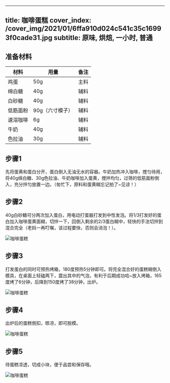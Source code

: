 
---
title: 咖啡蛋糕
cover_index: /cover_img/2021/01/6ffa910d024c541c35c16993f0cade31.jpg
subtitle: 原味, 烘焙, 一小时, 普通
---

## 准备材料

| 材料     | 用量 | 备注|
| ------- | ----- | --- |
| 鸡蛋 | 50g| 主料 |
| 绵白糖 | 40g| 辅料 |
| 白砂糖 | 40g| 辅料 |
| 低筋面粉 | 90g（六寸模子）| 辅料 |
| 速溶咖啡 | 6g| 辅料 |
| 牛奶 | 40g| 辅料 |
| 色拉油 | 30g| 辅料 |

## 步骤1

先将蛋黄和蛋白分开，蛋白倒入无油无水的容器。牛奶加热冲入咖啡，搅匀待用，将40g绵白糖、30g色拉油、牛奶咖啡加入蛋黄，搅拌均匀，过筛的低筋面粉倒入，充分拌匀放置一边。（匆忙下，原料和蛋黄糊忘记拍了~见谅！）

## 步骤2

40g白砂糖可分两次加入蛋白，用电动打蛋器打发到中性发泡。将1/3打发好的蛋白加入咖啡蛋黄面糊，切拌一下，回倒入剩余的2/3蛋白糊中，轻快的手法切拌到混合完全（老妈一再叮嘱，该过程要快，否则会消泡！）。

![咖啡蛋糕](https://i8.meishichina.com/attachment/recipe/201010/201010181726317.jpg?x-oss-process=style/p320) 

## 步骤3

打发蛋白的同时可预热烤箱，180度预热5分钟即可。将完全混合好的蛋糕糊倒入模具，在桌面上轻磕两下，震出其中的气泡，有利于后期成功哈~放入烤箱，165度烤了6分钟，后降到150度烤了38分钟，出炉。

![咖啡蛋糕](https://i8.meishichina.com/attachment/recipe/201010/201010181728201.jpg?x-oss-process=style/p320) 

## 步骤4

出炉后的蛋糕倒扣，晾凉，即可脱模。

![咖啡蛋糕](https://i8.meishichina.com/attachment/recipe/201010/201010181729182.jpg?x-oss-process=style/p320) 

## 步骤5

待蛋糕凉透，切成小块，便于品尝和保存哦。

![咖啡蛋糕](https://i8.meishichina.com/attachment/recipe/201010/201010181730254.jpg?x-oss-process=style/p320) 

